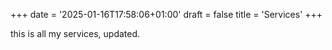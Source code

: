 +++
date = '2025-01-16T17:58:06+01:00'
draft = false
title = 'Services'
+++


this is all my services, updated.